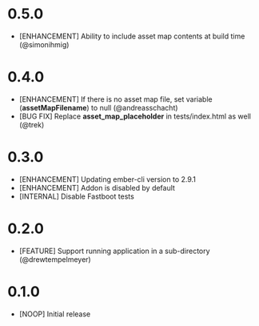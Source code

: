 # 0.5.0
- [ENHANCEMENT] Ability to include asset map contents at build time (@simonihmig)

# 0.4.0
- [ENHANCEMENT] If there is no asset map file, set variable (__assetMapFilename__) to null (@andreasschacht)
- [BUG FIX] Replace __asset_map_placeholder__ in tests/index.html as well (@trek)

# 0.3.0
- [ENHANCEMENT] Updating ember-cli version to 2.9.1
- [ENHANCEMENT] Addon is disabled by default
- [INTERNAL] Disable Fastboot tests

# 0.2.0
- [FEATURE] Support running application in a sub-directory (@drewtempelmeyer)

# 0.1.0
- [NOOP] Initial release

